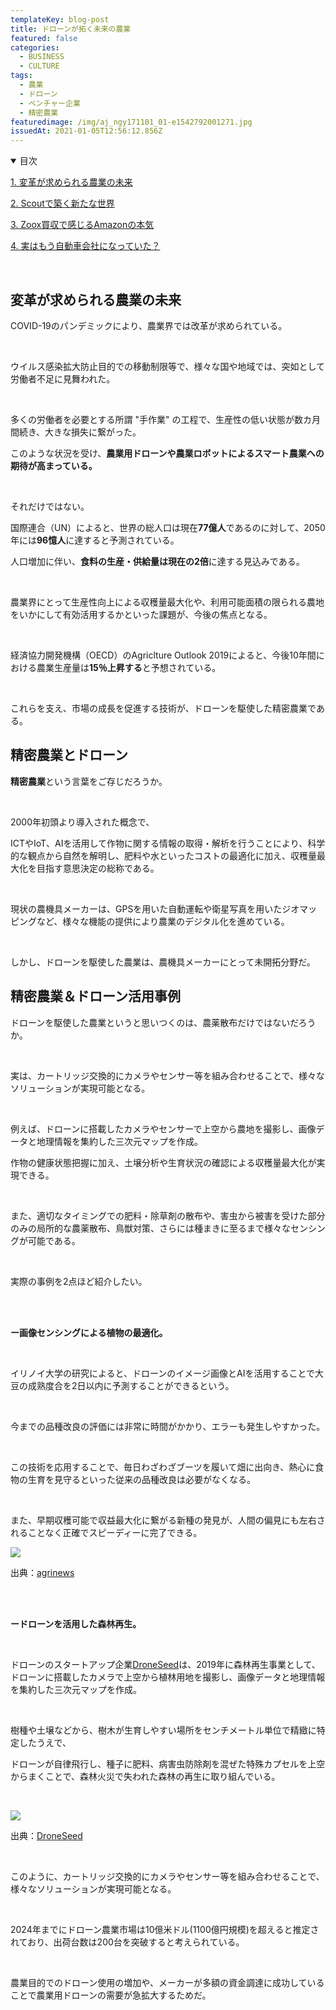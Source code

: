 ```yaml
---
templateKey: blog-post
title: ドローンが拓く未来の農業
featured: false
categories:
  - BUSINESS
  - CULTURE
tags:
  - 農業
  - ドローン
  - ベンチャー企業
  - 精密農業
featuredimage: /img/aj_ngy171101_01-e1542792001271.jpg
issuedAt: 2021-01-05T12:56:12.856Z
---
```

<details open><summary>目次</summary>

[1. 変革が求められる農業の未来](#001)

[2. Scoutで築く新たな世界](#002)

[3. Zoox買収で感じるAmazonの本気](#003)

[4. 実はもう自動車会社になっていた？](#004)

</details>

<br>

<div id="001">

## 変革が求められる農業の未来

COVID-19のパンデミックにより、農業界では改革が求められている。

<br>

ウイルス感染拡大防止目的での移動制限等で、様々な国や地域では、突如として労働者不足に見舞われた。

<br>

多くの労働者を必要とする所謂 "手作業" の工程で、生産性の低い状態が数カ月間続き、大きな損失に繋がった。

このような状況を受け、**農業用ドローンや農業ロボットによるスマート農業への期待が高まっている。**

<br>

それだけではない。

国際連合（UN）によると、世界の総人口は現在**77億人**であるのに対して、2050年には**96憶人**に達すると予測されている。

人口増加に伴い、**食料の生産・供給量は現在の2倍**に達する見込みである。

<br>

農業界にとって生産性向上による収穫量最大化や、利用可能面積の限られる農地をいかにして有効活用するかといった課題が、今後の焦点となる。

<br>

経済協力開発機構（OECD）のAgriclture Outlook 2019によると、今後10年間における農業生産量は**15％上昇する**と予想されている。

<br>

これらを支え、市場の成長を促進する技術が、ドローンを駆使した精密農業である。

</div>

<div id="002">

## 精密農業とドローン

**精密農業**という言葉をご存じだろうか。

<br>

2000年初頭より導入された概念で、

ICTやIoT、AIを活用して作物に関する情報の取得・解析を行うことにより、科学的な観点から自然を解明し、肥料や水といったコストの最適化に加え、収穫量最大化を目指す意思決定の総称である。

<br>

現状の農機具メーカーは、GPSを用いた自動運転や衛星写真を用いたジオマッピングなど、様々な機能の提供により農業のデジタル化を進めている。

<br>

しかし、ドローンを駆使した農業は、農機具メーカーにとって未開拓分野だ。

</div>

<div id="003">

## 精密農業＆ドローン活用事例

ドローンを駆使した農業というと思いつくのは、農薬散布だけではないだろうか。

<br>

実は、カートリッジ交換的にカメラやセンサー等を組み合わせることで、様々なソリューションが実現可能となる。

<br>

例えば、ドローンに搭載したカメラやセンサーで上空から農地を撮影し、画像データと地理情報を集約した三次元マップを作成。

作物の健康状態把握に加え、土壌分析や生育状況の確認による収穫量最大化が実現できる。

<br>

また、適切なタイミングでの肥料・除草剤の散布や、害虫から被害を受けた部分のみの局所的な農薬散布、鳥獣対策、さらには種まきに至るまで様々なセンシングが可能である。

<br>

実際の事例を2点ほど紹介したい。

<br>

<br>

**ー画像センシングによる植物の最適化。**

<br>

イリノイ大学の研究によると、ドローンのイメージ画像とAIを活用することで大豆の成熟度合を2日以内に予測することができるという。

<br>

今までの品種改良の評価には非常に時間がかかり、エラーも発生しやすかった。

<br>

この技術を応用することで、毎日わざわざブーツを履いて畑に出向き、熱心に食物の生育を見守るといった従来の品種改良は必要がなくなる。

<br>

また、早期収穫可能で収益最大化に繋がる新種の発見が、人間の偏見にも左右されることなく正確でスピーディーに完了できる。

![](/img/kx7itkrna5bjbny5hlix6abeha.jpg)

出典：[](https://iotnews.jp/category/connected-car)[agrinews](https://www.agrinews-pubs.com/news/science/2020/12/23/drones-and-ai-detect-soybean-maturity-with-high-accuracy/)

<br>

<br>

**ードローンを活用した森林再生。**

<br>

ドローンのスタートアップ企業[](https://www.droneseed.com/)[DroneSeed](https://www.droneseed.com/)は、2019年に森林再生事業として、ドローンに搭載したカメラで上空から植林用地を撮影し、画像データと地理情報を集約した三次元マップを作成。

<br>

樹種や土壌などから、樹木が生育しやすい場所をセンチメートル単位で精緻に特定したうえで、

ドローンが自律飛行し、種子に肥料、病害虫防除剤を混ぜた特殊カプセルを上空からまくことで、森林火災で失われた森林の再生に取り組んでいる。

<br>

![](/img/a4971b_5cd65c2be8db467f99e5d6d36e1ecdf8_mv2.webp)

出典：[DroneSeed](https://www.droneseed.com/)

<br>

このように、カートリッジ交換的にカメラやセンサー等を組み合わせることで、様々なソリューションが実現可能となる。



<br>

2024年までにドローン農業市場は10億米ドル(1100億円規模)を超えると推定されており、出荷台数は200台を突破すると考えられている。

<br>

農業目的でのドローン使用の増加や、メーカーが多額の資金調達に成功していることで農業用ドローンの需要が急拡大するためだ。